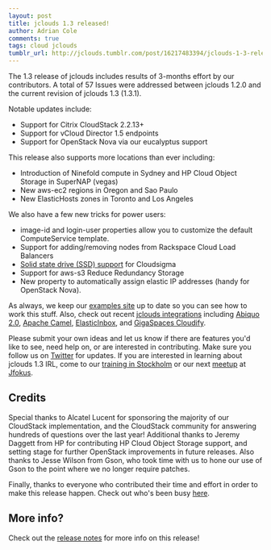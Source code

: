 ```yaml
---
layout: post
title: jclouds 1.3 released!
author: Adrian Cole
comments: true
tags: cloud jclouds
tumblr_url: http://jclouds.tumblr.com/post/16217483394/jclouds-1-3-released
---
```


The 1.3 release of jclouds includes results of 3-months effort by our contributors. A total of 57 Issues were addressed between jclouds 1.2.0 and the current revision of jclouds 1.3 (1.3.1).

Notable updates include:

* Support for Citrix CloudStack 2.2.13+
* Support for vCloud Director 1.5 endpoints
* Support for OpenStack Nova via our eucalyptus support

This release also supports more locations than ever including:

* Introduction of Ninefold compute in Sydney and HP Cloud Object Storage in SuperNAP (vegas)
* New aws-ec2 regions in Oregon and Sao Paulo
* New ElasticHosts zones in Toronto and Los Angeles

We also have a few new tricks for power users:

* image-id and login-user properties allow you to customize the default ComputeService template.
* Support for adding/removing nodes from Rackspace Cloud Load Balancers
* [Solid state drive (SSD) support](https://github.com/jclouds/jclouds/blob/master/providers/cloudsigma-zrh/src/test/java/org/jclouds/cloudsigma/compute/CloudSigmaZurichComputeServiceLiveTest.java) for Cloudsigma
* Support for aws-s3 Reduce Redundancy Storage
* New property to automatically assign elastic IP addresses (handy for OpenStack Nova).

As always, we keep our [examples site](https://github.com/jclouds/jclouds-examples) up to date so you can see how to work this stuff. Also, check out recent [jclouds integrations](/documentation/reference/apps-that-use-jclouds) including [Abiquo 2.0](http://www.abiquo.com), [Apache Camel](http://camel.apache.org/jclouds.html), [ElasticInbox](http://www.elasticinbox.com/), and [GigaSpaces Cloudify](http://www.gigaspaces.com/cloudify).

Please submit your own ideas and let us know if there are features you'd like to see, need help on, or are interested in contributing. Make sure you follow us on [Twitter](https://twitter.com/jclouds) for updates. If you are interested in learning about jclouds 1.3 IRL, come to our [training in Stockholm](http://www.citerus.se/post/591574-learn-portable-cloud-development-from-founder) or our next [meetup](http://www.meetup.com/jclouds/events/48534352/) at [Jfokus](http://www.meetup.com/jclouds/events/48534352/).

## Credits

Special thanks to Alcatel Lucent for sponsoring the majority of our CloudStack implementation, and the CloudStack community for answering hundreds of questions over the last year! Additional thanks to Jeremy Daggett from HP for contributing HP Cloud Object Storage support, and setting stage for further OpenStack improvements in future releases. Also thanks to Jesse Wilson from Gson, who took time with us to hone our use of Gson to the point where we no longer require patches.

Finally, thanks to everyone who contributed their time and effort in order to make this release happen. Check out who's been busy [here](http://www.ohloh.net/p/jclouds/contributors?query=&sort=latest_commit).

## More info?

Check out the [release notes](/documentation/releasenotes/1.3) for more info on this release!
